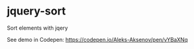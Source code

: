# jquery-sort
Sort elements with jqery

See demo in Codepen: https://codepen.io/Aleks-Aksenov/pen/vYBaXNq
